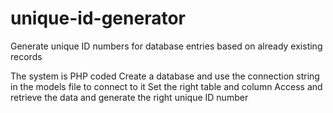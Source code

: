 # unique-id-generator
Generate unique ID numbers for database entries based on already existing records

The system is PHP coded
Create a database and use the connection string in the models file to connect to it
Set the right table and column
Access and retrieve the data and generate the right unique ID number
